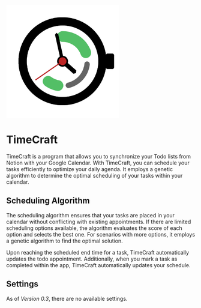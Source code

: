 <img src="/Assets/TimeCraft_logo.png" width="300" height="300">

# TimeCraft
TimeCraft is a program that allows you to synchronize your Todo lists from Notion with your Google Calendar. With TimeCraft, you can schedule your tasks efficiently to optimize your daily agenda. It employs a genetic algorithm to determine the optimal scheduling of your tasks within your calendar.

## Scheduling Algorithm
The scheduling algorithm ensures that your tasks are placed in your calendar without conflicting with existing appointments. If there are limited scheduling options available, the algorithm evaluates the score of each option and selects the best one. For scenarios with more options, it employs a genetic algorithm to find the optimal solution.

Upon reaching the scheduled end time for a task, TimeCraft automatically updates the todo appointment. Additionally, when you mark a task as completed within the app, TimeCraft automatically updates your schedule.

## Settings
As of *Version 0.3*, there are no available settings.
